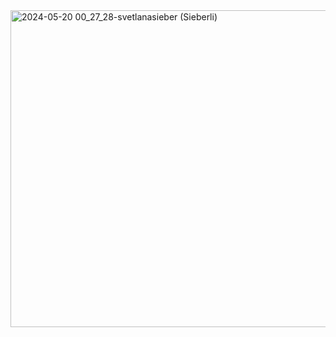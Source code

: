 

                                



<img width="507" alt="2024-05-20 00_27_28-svetlanasieber (Sieberli)" src="https://github.com/svetlanasieber/svetlanasieber/assets/135451084/962de53f-83e0-41db-918b-4358179f6773">


                                   


